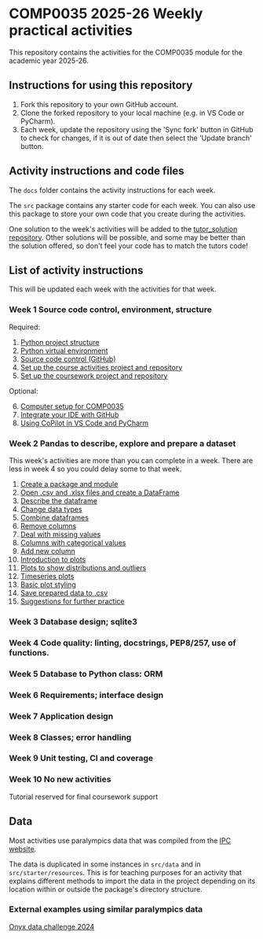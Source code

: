 # COMP0035 2025-26 Weekly practical activities

This repository contains the activities for the COMP0035 module for the academic year 2025-26.

## Instructions for using this repository

1. Fork this repository to your own GitHub account.
2. Clone the forked repository to your local machine (e.g. in VS Code or PyCharm).
3. Each week, update the repository using the 'Sync fork' button in GitHub to check for changes, if it is out of date
   then select the 'Update branch' button.

## Activity instructions and code files

The `docs` folder contains the activity instructions for each week.

The `src` package contains any starter code for each week. You can also use this package to store your own code
that you create during the activities.

One solution to the week's activities will be added to the [tutor_solution repository](). Other solutions will be
possible, and some may be better than the solution offered, so don't feel
your code has to match the tutors code!

## List of activity instructions

This will be updated each week with the activities for that week.

### Week 1 Source code control, environment, structure

Required:

1. [Python project structure](docs/1_structure/1-structure.md)
2. [Python virtual environment](docs/1_structure/2-environments.md)
3. [Source code control (GitHub)](docs/1_structure/3-source-code-control.md)
4. [Set up the course activities project and repository](docs/1_structure/4-activities-repo.md)
5. [Set up the coursework project and repository](docs/1_structure/5-coursework-repo.md)

Optional:

6. [Computer setup for COMP0035](docs/1_structure/6-opt-computer_setup.md)
7. [Integrate your IDE with GitHub](docs/1_structure/7-opt-integrate-IDE-GitHub.md)
8. [Using CoPilot in VS Code and PyCharm](docs/1_structure/8-opt-copilot-ide.md)

### Week 2 Pandas to describe, explore and prepare a dataset

This week's activities are more than you can complete in a week. There are less in week 4 so you could delay some to
that week.

1. [Create a package and module](docs/2_pandas/2-01-python-structure)
2. [Open .csv and .xlsx files and create a DataFrame](docs/2_pandas/2-02-pandas-df)
3. [Describe the dataframe](docs/2_pandas/2-03-pandas-describe)
4. [Change data types](docs/2_pandas/2-0x-pandas-datatypes)
5. [Combine dataframes](docs/2_pandas/2-0x-pandas-joining-dataframes)
6. [Remove columns](docs/2_pandas/2-06-pandas-removing-columns)
7. [Deal with missing values](docs/2_pandas/2-04-missing-values-identify)
8. [Columns with categorical values](docs/2_pandas/2-08-categorical-data)
9. [Add new column](docs/2_pandas/2-09-pandas-new-column)
10. [Introduction to plots](docs/2_pandas/2-05-plot-overview.md)
11. [Plots to show distributions and outliers](docs/2_pandas/2-06-distribution.md)
12. [Timeseries plots](docs/2_pandas/2-12-timeseries.md)
13. [Basic plot styling](docs/2_pandas/2-13-chart-styling.md)
14. [Save prepared data to .csv](docs/2_pandas/2-14-save-df-to-file.md)
15. [Suggestions for further practice](docs/2_pandas/2-15-further-practice)

### Week 3 Database design; sqlite3

### Week 4 Code quality: linting, docstrings, PEP8/257, use of functions.

### Week 5 Database to Python class: ORM

### Week 6 Requirements; interface design

### Week 7 Application design

### Week 8 Classes; error handling

### Week 9 Unit testing, CI and coverage

### Week 10 No new activities

Tutorial reserved for final coursework support

## Data

Most activities use paralympics data that was compiled from
the [IPC website](https://www.paralympic.org/paralympic-games).

The data is duplicated in some instances in `src/data` and in `src/starter/resources`. This is for teaching purposes for
an activity that explains different methods to import the data in the project depending on its location within or
outside the package's directory structure.

### External examples using similar paralympics data

[Onyx data challenge 2024](https://zoomcharts.com/en/microsoft-power-bi-custom-visuals/challenges/onyx-data-september-2024?utm_source=youtube&utm_medium=social&utm_campaign=onyx_september24_workshop&utm_content=ZcHeader)
